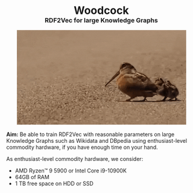 <div>
    <h1 style="text-align: center">Woodcock</h1>
    <h3 style="margin-top: -20px; text-align: center">RDF2Vec for large Knowledge Graphs</h3>
    <div style="text-align: center;">
        <img alt="dancing woodcock" src="docs/graphics/woodcock.gif"/>
    </div>
</div>

**Aim:** Be able to train RDF2Vec with reasonable parameters on large Knowledge
Graphs such as Wikidata and DBpedia using enthusiast-level commodity hardware, 
if you have enough time on your hand.

As enthusiast-level commodity hardware, we consider:
* AMD Ryzen™ 9 5900 or Intel Core i9-10900K
* 64GB of RAM
* 1 TB free space on HDD or SSD
